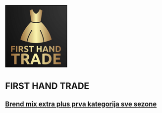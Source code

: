 <img src="firsthandtradelogo.jpg" width="200">

# FIRST HAND TRADE

## [Brend mix extra plus prva kategorija sve sezone](https://www.facebook.com/share/KnyQiKrk1fFD6U7H/)
